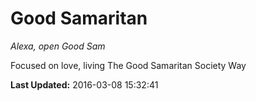 # Good Samaritan
*Alexa, open Good Sam*

Focused on love, living The Good Samaritan Society Way

**Last Updated:** 2016-03-08 15:32:41